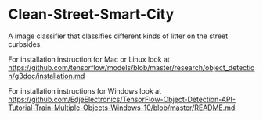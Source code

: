# Clean-Street-Smart-City
A image classifier that classifies different kinds of litter on the street curbsides.

For installation instruction for Mac or Linux look at https://github.com/tensorflow/models/blob/master/research/object_detection/g3doc/installation.md


For installation instructions for Windows look at https://github.com/EdjeElectronics/TensorFlow-Object-Detection-API-Tutorial-Train-Multiple-Objects-Windows-10/blob/master/README.md
